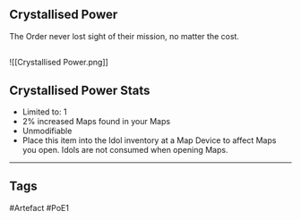 ## Crystallised Power
The Order never lost sight of their mission, no matter the cost.
##
![[Crystallised Power.png]]
## Crystallised Power Stats
- Limited to: 1
- 2% increased Maps found in your Maps
- Unmodifiable
- Place this item into the Idol inventory at a Map Device to affect Maps you open. Idols are not consumed when opening Maps.


---
## Tags
#Artefact
#PoE1